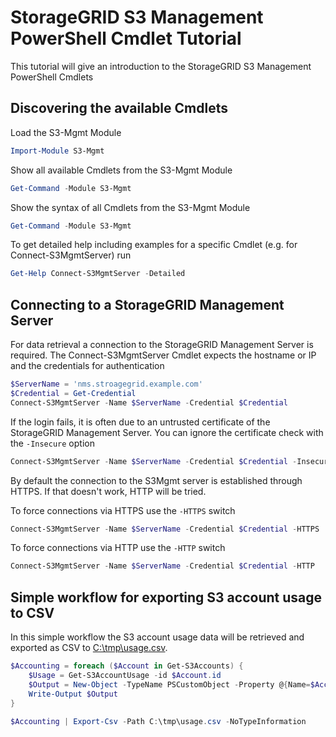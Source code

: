 # StorageGRID S3 Management PowerShell Cmdlet Tutorial

This tutorial will give an introduction to the StorageGRID S3 Management PowerShell Cmdlets

## Discovering the available Cmdlets

Load the S3-Mgmt Module

```powershell
Import-Module S3-Mgmt
```

Show all available Cmdlets from the S3-Mgmt Module

```powershell
Get-Command -Module S3-Mgmt
```

Show the syntax of all Cmdlets from the S3-Mgmt Module

```powershell
Get-Command -Module S3-Mgmt
```

To get detailed help including examples for a specific Cmdlet (e.g. for Connect-S3MgmtServer) run

```powershell
Get-Help Connect-S3MgmtServer -Detailed
```

## Connecting to a StorageGRID Management Server

For data retrieval a connection to the StorageGRID Management Server is required. The Connect-S3MgmtServer Cmdlet expects the hostname or IP and the credentials for authentication

```powershell
$ServerName = 'nms.stroagegrid.example.com'
$Credential = Get-Credential
Connect-S3MgmtServer -Name $ServerName -Credential $Credential
```

If the login fails, it is often due to an untrusted certificate of the StorageGRID Management Server. You can ignore the certificate check with the `-Insecure` option

```powershell
Connect-S3MgmtServer -Name $ServerName -Credential $Credential -Insecure
```

By default the connection to the S3Mgmt server is established through HTTPS. If that doesn't work, HTTP will be tried. 

To force connections via HTTPS use the `-HTTPS` switch

```powershell
Connect-S3MgmtServer -Name $ServerName -Credential $Credential -HTTPS
```

To force connections via HTTP use the `-HTTP` switch

```powershell
Connect-S3MgmtServer -Name $ServerName -Credential $Credential -HTTP
```

## Simple workflow for exporting S3 account usage to CSV

In this simple workflow the S3 account usage data will be retrieved and exported as CSV to [C:\tmp\usage.csv](C:\tmp\usage.csv).

```powershell
$Accounting = foreach ($Account in Get-S3Accounts) {
    $Usage = Get-S3AccountUsage -id $Account.id
    $Output = New-Object -TypeName PSCustomObject -Property @{Name=$Account.name;ID=$Account.id;"Calculation Time"=$Usage.calculationTime;"Object Count"=$Usage.objectCount;"Data Bytes used"=$Usage.dataBytes}
    Write-Output $Output
} 

$Accounting | Export-Csv -Path C:\tmp\usage.csv -NoTypeInformation
```
